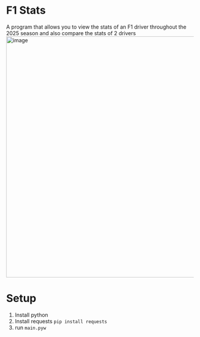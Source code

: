 # F1 Stats

A program that allows you to view the stats of an F1 driver throughout the 2025 season and also compare the stats of 2 drivers
<img width="1196" height="648" alt="image" src="https://github.com/user-attachments/assets/56fff514-f3f4-4ef1-971a-9ed548835fb2" />


# Setup

1. Install python
2. Install requests `pip install requests`
3. run  `main.pyw`

